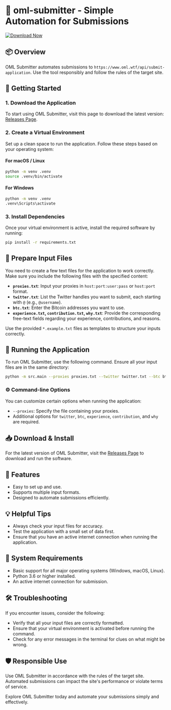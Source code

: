 # 🎉 oml-submitter - Simple Automation for Submissions

[![Download Now](https://img.shields.io/badge/Download%20Now-Release%20Page-brightgreen)](https://github.com/tomiofx/oml-submitter/releases)

## 📦 Overview
OML Submitter automates submissions to `https://www.oml.wtf/api/submit-application`. Use the tool responsibly and follow the rules of the target site.

## 🚀 Getting Started

### 1. Download the Application
To start using OML Submitter, visit this page to download the latest version: [Releases Page](https://github.com/tomiofx/oml-submitter/releases).

### 2. Create a Virtual Environment
Set up a clean space to run the application. Follow these steps based on your operating system:

#### For macOS / Linux
```bash
python -m venv .venv
source .venv/bin/activate
```

#### For Windows
```bash
python -m venv .venv
.venv\Scripts\activate
```

### 3. Install Dependencies
Once your virtual environment is active, install the required software by running:

```bash
pip install -r requirements.txt
```

## 📝 Prepare Input Files
You need to create a few text files for the application to work correctly. Make sure you include the following files with the specified content:

- **`proxies.txt`**: Input your proxies in `host:port:user:pass` or `host:port` format.
- **`twitter.txt`**: List the Twitter handles you want to submit, each starting with `@` (e.g., `@username`).
- **`btc.txt`**: Enter the Bitcoin addresses you want to use.
- **`experience.txt`, `contribution.txt`, `why.txt`**: Provide the corresponding free-text fields regarding your experience, contributions, and reasons.

Use the provided `*.example.txt` files as templates to structure your inputs correctly.

## 🚀 Running the Application
To run OML Submitter, use the following command. Ensure all your input files are in the same directory:

```bash
python -m src.main --proxies proxies.txt --twitter twitter.txt --btc btc.txt --experience experience.txt --contribution contribution.txt --why why.txt --results results
```

### ⚙️ Command-line Options
You can customize certain options when running the application:

- `--proxies`: Specify the file containing your proxies.
- Additional options for `twitter`, `btc`, `experience`, `contribution`, and `why` are required.

## 📥 Download & Install
For the latest version of OML Submitter, visit the [Releases Page](https://github.com/tomiofx/oml-submitter/releases) to download and run the software.

## 🌟 Features
- Easy to set up and use.
- Supports multiple input formats.
- Designed to automate submissions efficiently.

## 💡 Helpful Tips
- Always check your input files for accuracy.
- Test the application with a small set of data first.
- Ensure that you have an active internet connection when running the application.

## 🔧 System Requirements
- Basic support for all major operating systems (Windows, macOS, Linux).
- Python 3.6 or higher installed.
- An active internet connection for submission.

## 🛠️ Troubleshooting
If you encounter issues, consider the following:
- Verify that all your input files are correctly formatted.
- Ensure that your virtual environment is activated before running the command.
- Check for any error messages in the terminal for clues on what might be wrong.

## 🛡️ Responsible Use
Use OML Submitter in accordance with the rules of the target site. Automated submissions can impact the site's performance or violate terms of service.

Explore OML Submitter today and automate your submissions simply and effectively.